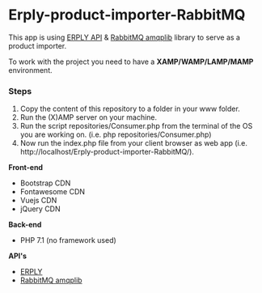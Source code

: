<body>
<h1>Erply-product-importer-RabbitMQ</h1>

This app is using <a href="https://erply.com/api" target="_blank">ERPLY API</a> & <a href="https://github.com/php-amqplib/php-amqplib" target="_blank">RabbitMQ amqplib</a> library to serve as a product importer.

To work with the project you need to have a <strong>XAMP/WAMP/LAMP/MAMP</strong> environment.

<h3>Steps</h3>
<ol>
<li>Copy the content of this repository to a folder in your www folder.</li>
<li>Run the (X)AMP server on your machine.</li>
<li>Run the script repositories/Consumer.php from the terminal of the OS you are working on. (i.e. php repositories/Consumer.php)</li>
<li>Now run the index.php file from your client browser as web app (i.e. http://localhost/Erply-product-importer-RabbitMQ/).</li>
</ol> 

<p><strong>Front-end</strong></p>
<ul>
<li>Bootstrap CDN</li>
<li>Fontawesome CDN</li>
<li>Vuejs CDN</li>
<li>jQuery CDN</li>
</ul>

<p><strong>Back-end</strong></p>
<ul>
<li>PHP 7.1 (no framework used)</li>
</ul>

<p><strong>API's</strong></p>
<ul>
<li><a href="https://erply.com/api" target="_blank">ERPLY</a></li>
<li><a href="https://github.com/php-amqplib/php-amqplib" target="_blank">RabbitMQ amqplib</a></li>
</ul>
</body>